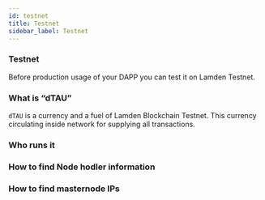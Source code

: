 ```yaml
---
id: testnet
title: Testnet
sidebar_label: Testnet
---
```

### Testnet

Before production usage of your DAPP you can test it on Lamden Testnet. 

### What is “dTAU”

`dTAU` is a currency and a fuel of Lamden Blockchain Testnet. This currency circulating inside network for supplying all transactions.

### Who runs it




### How to find Node hodler information
### How to find masternode IPs
